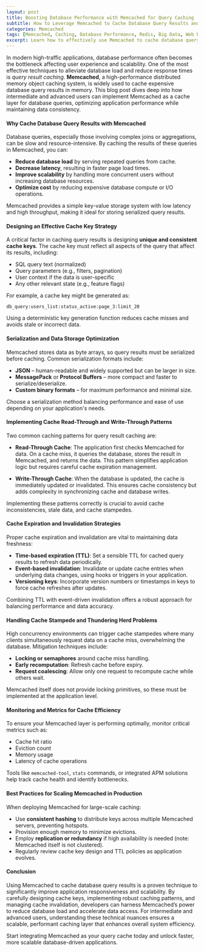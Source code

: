 ```yaml
---
layout: post
title: Boosting Database Performance with Memcached for Query Caching  
subtitle: How to Leverage Memcached to Cache Database Query Results and Enhance Application Speed  
categories: Memcached  
tags: [Memcached, Caching, Database Performance, Redis, Big Data, Web Performance]  
excerpt: Learn how to effectively use Memcached to cache database query results, reduce latency, and improve application performance with advanced caching strategies.  
---
```

In modern high-traffic applications, database performance often becomes the bottleneck affecting user experience and scalability. One of the most effective techniques to alleviate database load and reduce response times is *query result caching*. **Memcached**, a high-performance distributed memory object caching system, is widely used to cache expensive database query results in memory. This blog post dives deep into how intermediate and advanced users can implement Memcached as a cache layer for database queries, optimizing application performance while maintaining data consistency.

#### Why Cache Database Query Results with Memcached

Database queries, especially those involving complex joins or aggregations, can be slow and resource-intensive. By caching the results of these queries in Memcached, you can:

- **Reduce database load** by serving repeated queries from cache.
- **Decrease latency**, resulting in faster page load times.
- **Improve scalability** by handling more concurrent users without increasing database resources.
- **Optimize cost** by reducing expensive database compute or I/O operations.

Memcached provides a simple key-value storage system with low latency and high throughput, making it ideal for storing serialized query results.

#### Designing an Effective Cache Key Strategy

A critical factor in caching query results is designing **unique and consistent cache keys**. The cache key must reflect all aspects of the query that affect its results, including:

- SQL query text (normalized)
- Query parameters (e.g., filters, pagination)
- User context if the data is user-specific
- Any other relevant state (e.g., feature flags)

For example, a cache key might be generated as:

```
db_query:users_list:status_active:page_3:limit_20
```

Using a deterministic key generation function reduces cache misses and avoids stale or incorrect data.

#### Serialization and Data Storage Optimization

Memcached stores data as byte arrays, so query results must be serialized before caching. Common serialization formats include:

- **JSON** – human-readable and widely supported but can be larger in size.
- **MessagePack** or **Protocol Buffers** – more compact and faster to serialize/deserialize.
- **Custom binary formats** – for maximum performance and minimal size.

Choose a serialization method balancing performance and ease of use depending on your application's needs.

#### Implementing Cache Read-Through and Write-Through Patterns

Two common caching patterns for query result caching are:

- **Read-Through Cache**: The application first checks Memcached for data. On a cache miss, it queries the database, stores the result in Memcached, and returns the data. This pattern simplifies application logic but requires careful cache expiration management.
  
- **Write-Through Cache**: When the database is updated, the cache is immediately updated or invalidated. This ensures cache consistency but adds complexity in synchronizing cache and database writes.

Implementing these patterns correctly is crucial to avoid cache inconsistencies, stale data, and cache stampedes.

#### Cache Expiration and Invalidation Strategies

Proper cache expiration and invalidation are vital to maintaining data freshness:

- **Time-based expiration (TTL)**: Set a sensible TTL for cached query results to refresh data periodically.
- **Event-based invalidation**: Invalidate or update cache entries when underlying data changes, using hooks or triggers in your application.
- **Versioning keys**: Incorporate version numbers or timestamps in keys to force cache refreshes after updates.

Combining TTL with event-driven invalidation offers a robust approach for balancing performance and data accuracy.

#### Handling Cache Stampede and Thundering Herd Problems

High concurrency environments can trigger cache stampedes where many clients simultaneously request data on a cache miss, overwhelming the database. Mitigation techniques include:

- **Locking or semaphores** around cache miss handling.
- **Early recomputation**: Refresh cache before expiry.
- **Request coalescing**: Allow only one request to recompute cache while others wait.

Memcached itself does not provide locking primitives, so these must be implemented at the application level.

#### Monitoring and Metrics for Cache Efficiency

To ensure your Memcached layer is performing optimally, monitor critical metrics such as:

- Cache hit ratio
- Eviction count
- Memory usage
- Latency of cache operations

Tools like `memcached-tool`, `stats` commands, or integrated APM solutions help track cache health and identify bottlenecks.

#### Best Practices for Scaling Memcached in Production

When deploying Memcached for large-scale caching:

- Use **consistent hashing** to distribute keys across multiple Memcached servers, preventing hotspots.
- Provision enough memory to minimize evictions.
- Employ **replication or redundancy** if high availability is needed (note: Memcached itself is not clustered).
- Regularly review cache key design and TTL policies as application evolves.

#### Conclusion

Using Memcached to cache database query results is a proven technique to significantly improve application responsiveness and scalability. By carefully designing cache keys, implementing robust caching patterns, and managing cache invalidation, developers can harness Memcached’s power to reduce database load and accelerate data access. For intermediate and advanced users, understanding these technical nuances ensures a scalable, performant caching layer that enhances overall system efficiency.

Start integrating Memcached as your query cache today and unlock faster, more scalable database-driven applications.

